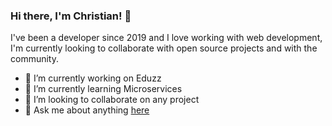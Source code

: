 ### Hi there, I'm Christian! 👋

I've been a developer since 2019 and I love working with web development, I'm currently looking to collaborate with open source projects and with the community.

- 🔭 I’m currently working on Eduzz
- 🌱 I’m currently learning Microservices
- 👯 I’m looking to collaborate on any project
- 💬 Ask me about anything [here](https://github.com/ChrisCorrales/ChrisCorrales/issues)
